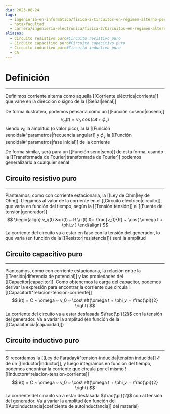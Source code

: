 ```yaml
---
dia: 2023-08-24
tags:
  - ingeniería-en-informática/fisica-2/Circuitos-en-régimen-alterno-permanente
  - nota/facultad
  - carrera/ingeniería-electrónica/fisica-2/Circuitos-en-régimen-alterno-permanente
aliases:
  - Circuito resistivo puro#Circuito resistivo puro
  - Circuito capacitivo puro#Circuito capacitivo puro
  - Circuito inductivo puro#Circuito inductivo puro
  - CA
---
```

# Definición
---
Definimos corriente alterna como aquella [[Corriente eléctrica|corriente]] que varíe en la dirección o signo de la [[Señal|señal]] 

De forma ilustrativa, podemos pensarla como un [[Función coseno|coseno]] $$ v_q(t) = v_0 ~ \cos( \omega t + \phi_v ) $$ siendo $v_0$ la amplitud (o valor pico), $\omega$ la [[Función senoidal#^parametros|frecuencia angular]] y $\phi_v$ la [[Función senoidal#^parametros|fase inicial]] de la corriente

De forma similar, será para un [[Función seno|seno]] de esta forma, usando la [[Transformada de Fourier|transformada de Fourier]] podemos generalizarlo a cualquier señal

## Circuito resistivo puro
---
Planteamos, como con corriente estacionaria, la [[Ley de Ohm|ley de Ohm]]. Llegamos al valor de la corriente en el [[Circuito eléctrico|circuito]], que varía en función del tiempo, según la [[Tensión|tensión]] el [[Fuente de tensión|generador]] $$ \begin{align} 
    v_q(t) &= i(t) ~ R \\
    i(t) &= \frac{v_0}{R} ~ \cos( \omega t + \phi_v )
\end{align} $$
La corriente del circuito va a estar en fase con la tensión del generador, lo que varía (en función de la [[Resistor|resistencia]]) será la amplitud

## Circuito capacitivo puro
---
Planteamos, como con corriente estacionaria, la relación entre la [[Tensión|diferencia de potencial]] y las propiedades del [[Capacitor|capacitor]]. Como obtenemos la carga del capacitor, podemos derivar la expresión para encontrar la corriente que circula ![[Capacitor#^relacion-tension-corriente]]
$$ i(t) = C ~ \omega ~ v_0 ~ \cos\left(\omega t + \phi_v + \frac{\pi}{2} \right) $$
La corriente del circuito va a estar desfasada $\frac{\pi}{2}$ con la tensión del generador. Va a variar la amplitud (en función de la [[Capacitancia|capacidad]])

## Circuito inductivo puro
---
Si recordamos la [[Ley de Faraday#^tension-inducida|tensión inducida]] $\mathcal{E}$ de un [[Inductor|inductor]], y luego integramos en función del tiempo, podemos encontrar la corriente que circula por el mismo ![[Inductor#^relacion-tension-corriente]]
$$ i(t) = C ~ \omega ~ v_0 ~ \cos\left(\omega t + \phi_v + \frac{\pi}{2} \right) $$
La corriente del circuito va a estar desfasada $\frac{\pi}{2}$ con al tensión del generador. Va a variar la amplitud (en función del [[Autoinductancia|coeficiente de autoinductancia]] del material)